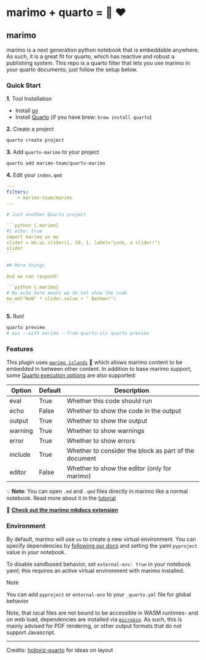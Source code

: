 # marimo + quarto = :palm_tree: :heart:

## marimo

marimo is a next generation python notebook that is embeddable anywhere.
As such, it is a great fit for quarto, which has reactive and robust a publishing system.
This repo is a quarto filter that lets you use marimo in your quarto documents; just follow the setup below.

### Quick Start

**1.** Tool Installation

 - Install [uv](https://docs.astral.sh/uv/getting-started/installation/)
 - Install [Quarto](https://quarto.org/docs/get-started/) (if you have brew: `brew install quarto`)

**2.** Create a project

```bash
quarto create project
```

**3.** Add `quarto-marimo` to your project

```bash
quarto add marimo-team/quarto-marimo
```

**4.** Edit your `index.qmd`

````yaml
---
filters:
    - marimo-team/marimo
---

# Just another Quarto project

```python {.marimo}
#| echo: true
import marimo as mo
slider = mo.ui.slider(1, 10, 1, label="Look, a slider!")
slider
```

## More things

And we can respond!

```python {.marimo}
# No echo here means we do not show the code
mo.md("NaN" * slider.value + " Batman!")
```
````

**5.** Run!

```bash
quarto preview
# uvx --with marimo --from quarto-cli quarto preview
```

### Features

This plugin uses [`marimo
islands`](https://docs.marimo.io/guides/exporting/?h=islands#islands-in-action)
:palm_tree: which allows marimo content to be embedded in between other
content. In addition to base marimo support, some [Quarto execution
options](https://quarto.org/docs/computations/execution-options.html) are also
supported:

| Option | Default | Description |
|--------|---------|-------------|
eval | True | Whether this code should run
echo | False | Whether to show the code in the output
output | True | Whether to show the output
warning | True | Whether to show warnings
error | True | Whether to show errors
include | True | Whether to consider the block as part of the document
editor | False | Whether to show the editor (only for marimo)

:bulb: **Note**: You can open `.md` and `.qmd` files directly in marimo
like a normal notebook. Read more about it in the
[tutorial](https://github.com/marimo-team/marimo/blob/main/marimo/_tutorials/markdown_format.md)

:notebook: [**Check out the marimo mkdocs
extension**](https://github.com/marimo-team/mkdocs-marimo)

### Environment

By default, marimo will use `uv` to create a new virtual environment.
You can specify dependencies by [following our docs](https://docs.marimo.io/guides/package_reproducibility#markdown-file-support)
and setting the yaml `pyproject` value in your notebook.

To disable sandboxed behavior, set `external-env: true` in your notebook yaml; this requires an active virtual environment with marimo installed.

> [!NOTE]
> You can add `pyproject` or `enternal-env` to your `_quarto.yml` file for global behavior

Note, that local files are not bound to be accessible in WASM runtimes- and on
web load, dependencies are installed via [`micropip`](https://github.com/pyodide/micropip).
As such, this is mainly advised for PDF rendering, or other output formats that do not support
Javascript.

---

Credits: [holoviz-quarto](https://github.com/awesome-panel/holoviz-quarto) for ideas on layout
